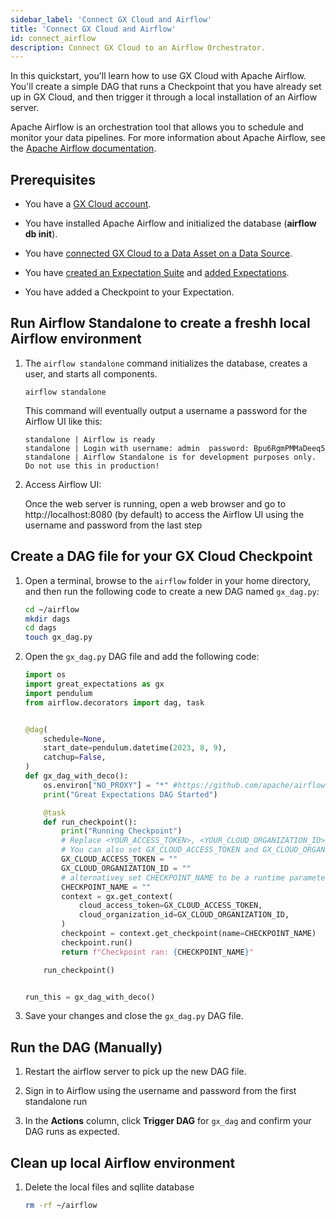 ```yaml
---
sidebar_label: 'Connect GX Cloud and Airflow'
title: 'Connect GX Cloud and Airflow'
id: connect_airflow
description: Connect GX Cloud to an Airflow Orchestrator.
---
```


In this quickstart, you'll learn how to use GX Cloud with Apache Airflow. You'll create a simple DAG that runs a Checkpoint that you have already set up in GX Cloud, and then trigger it through a local installation of an Airflow server.

Apache Airflow is an orchestration tool that allows you to schedule and monitor your data pipelines. For more information about Apache Airflow, see the [Apache Airflow documentation](https://airflow.apache.org/docs/apache-airflow/stable/index.html).

## Prerequisites

- You have a [GX Cloud account](https://greatexpectations.io/cloud).

- You have installed Apache Airflow and initialized the database (__airflow db init__).

- You have [connected GX Cloud to a Data Asset on a Data Source](/cloud/data_assets/manage_data_assets.md#create-a-data-asset).

- You have [created an Expectation Suite](/cloud/expectation_suites/manage_expectation_suites.md) and [added Expectations](/cloud/expectations/manage_expectations.md#create-an-expectation).

- You have added a Checkpoint to your Expectation.


## Run Airflow Standalone to create a freshh local Airflow environment

1. The `airflow standalone` command initializes the database, creates a user, and starts all components.

    ``` title="Terminal input"
    airflow standalone
    ```

    This command will eventually output a username a password for the Airflow UI like this:

    ``` title="Terminal input"
    standalone | Airflow is ready
    standalone | Login with username: admin  password: Bpu6RgmPMMaDeeq5
    standalone | Airflow Standalone is for development purposes only. Do not use this in production!
    ```

2. Access Airflow UI:

    Once the web server is running, open a web browser and go to http://localhost:8080 (by default) to access the Airflow UI using the username and password from the last step


## Create a DAG file for your GX Cloud Checkpoint

1. Open a terminal, browse to the `airflow` folder in your home directory, and then run the following code to create a new DAG named `gx_dag.py`:

    ```bash title="Terminal input"
    cd ~/airflow
    mkdir dags
    cd dags
    touch gx_dag.py
    ```

2. Open the `gx_dag.py` DAG file and add the following code:

    ```python title="Python"
    import os
    import great_expectations as gx
    import pendulum
    from airflow.decorators import dag, task


    @dag(
        schedule=None,
        start_date=pendulum.datetime(2023, 8, 9),
        catchup=False,
    )
    def gx_dag_with_deco():
        os.environ["NO_PROXY"] = "*" #https://github.com/apache/airflow/discussions/24463
        print("Great Expectations DAG Started")

        @task
        def run_checkpoint():
            print("Running Checkpoint")
            # Replace <YOUR_ACCESS_TOKEN>, <YOUR_CLOUD_ORGANIZATION_ID>, and <CHECKPOINT_NAME> with your credentials
            # You can also set GX_CLOUD_ACCESS_TOKEN and GX_CLOUD_ORGANIZATION_ID as environment variables
            GX_CLOUD_ACCESS_TOKEN = ""
            GX_CLOUD_ORGANIZATION_ID = ""
            # alternativey set CHECKPOINT_NAME to be a runtime parameter
            CHECKPOINT_NAME = ""
            context = gx.get_context(
                cloud_access_token=GX_CLOUD_ACCESS_TOKEN,
                cloud_organization_id=GX_CLOUD_ORGANIZATION_ID,
            )
            checkpoint = context.get_checkpoint(name=CHECKPOINT_NAME)
            checkpoint.run()
            return f"Checkpoint ran: {CHECKPOINT_NAME}"

        run_checkpoint()


    run_this = gx_dag_with_deco()
    ```

3. Save your changes and close the `gx_dag.py` DAG file.

## Run the DAG (Manually)

1. Restart the airflow server to pick up the new DAG file.

2. Sign in to Airflow using the username and password from the first standalone run

3. In the **Actions** column, click **Trigger DAG** for `gx_dag` and confirm your DAG runs as expected.

## Clean up local Airflow environment

1. Delete the local files and sqllite database

    ```bash title="Terminal input"
    rm -rf ~/airflow
    ```
